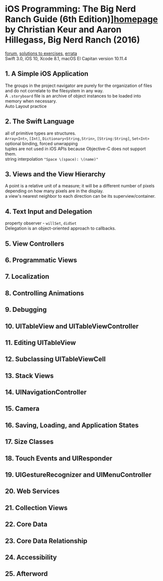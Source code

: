 # iOS Programming: The Big Nerd Ranch Guide (6th Edition)][homepage] by Christian Keur and Aaron Hillegass, Big Nerd Ranch (2016)

[forum][forum], [solutions to exercises][exercise_solution], [errata][errata]<br>
Swift 3.0, iOS 10, Xcode 8.1, macOS El Capitan version 10.11.4

[homepage]: https://www.bignerdranch.com/books/ios-programming/
[forum]: https://forums.bignerdranch.com/c/ios-programming-the-big-nerd-ranch-guide-6th-edi
[exercise_solution]: https://www.bignerdranch.com/solutions/iOSProgramming6ed.zip
[errata]: https://forums.bignerdranch.com/t/errata-in-ios-programming-6th-ed/10681

## 1. A Simple iOS Application

The groups in the project navigator are purely for the organization of files and
 do not correlate to the filesystem in any way.<br>
A `.storyboard` file is an archive of object instances to be loaded into memory
 when necessary.<br>
Auto Layout practice

## 2. The Swift Language

all of primitive types are structures.<br>
`Array<Int>`, `[Int]`, `Dictionary<String,Strin>`, `[String:String]`,
 `Set<Int>`<br>
optional binding, forced unwrapping<br>
tuples are not used in iOS APIs because Objective-C does not support them.<br>
string interpolation `"Space \(space): \(name)"`<br>

## 3. Views and the View Hierarchy

A point is a relative unit of a measure; it will be a different number of pixels
 depending on how many pixels are in the display.<br>
a view's nearest neighbor to each direction can be its superview/container.

## 4. Text Input and Delegation

property observer - `willSet`, `didSet`<br>
Delegation is an object-oriented approach to callbacks.

## 5. View Controllers

## 6. Programmatic Views

## 7. Localization

## 8. Controlling Animations

## 9. Debugging

## 10. UITableView and UITableViewController

## 11. Editing UITableView

## 12. Subclassing UITableViewCell

## 13. Stack Views

## 14. UINavigationController

## 15. Camera

## 16. Saving, Loading, and Application States

## 17. Size Classes

## 18. Touch Events and UIResponder

## 19. UIGestureRecognizer and UIMenuController

## 20. Web Services

## 21. Collection Views

## 22. Core Data

## 23. Core Data Relationship

## 24. Accessibility

## 25. Afterword

